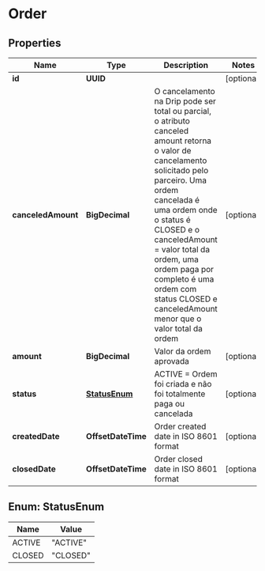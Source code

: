 

# Order


## Properties

| Name | Type | Description | Notes |
|------------ | ------------- | ------------- | -------------|
|**id** | **UUID** |  |  [optional] |
|**canceledAmount** | **BigDecimal** | O cancelamento na Drip pode ser total ou parcial, o atributo canceled amount retorna o valor de cancelamento solicitado  pelo parceiro. Uma ordem cancelada é uma ordem onde o status é CLOSED e o canceledAmount &#x3D; valor total da ordem, uma ordem paga por completo é uma ordem com status CLOSED e canceledAmount menor que o valor total da ordem |  [optional] |
|**amount** | **BigDecimal** | Valor da ordem aprovada |  [optional] |
|**status** | [**StatusEnum**](#StatusEnum) | ACTIVE &#x3D; Ordem foi criada e não foi totalmente paga ou cancelada |  [optional] |
|**createdDate** | **OffsetDateTime** | Order created date in ISO 8601 format |  [optional] |
|**closedDate** | **OffsetDateTime** | Order closed date in ISO 8601 format |  [optional] |



## Enum: StatusEnum

| Name | Value |
|---- | -----|
| ACTIVE | &quot;ACTIVE&quot; |
| CLOSED | &quot;CLOSED&quot; |



